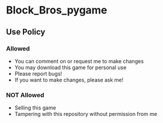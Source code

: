 # Block_Bros_pygame

## Use Policy

### Allowed
* You can comment on or request me to make changes
* You may download this game for personal use
* Please report bugs!
* If you want to make changes, please ask me!

### NOT Allowed
* Selling this game
* Tampering with this repository without permission from me
